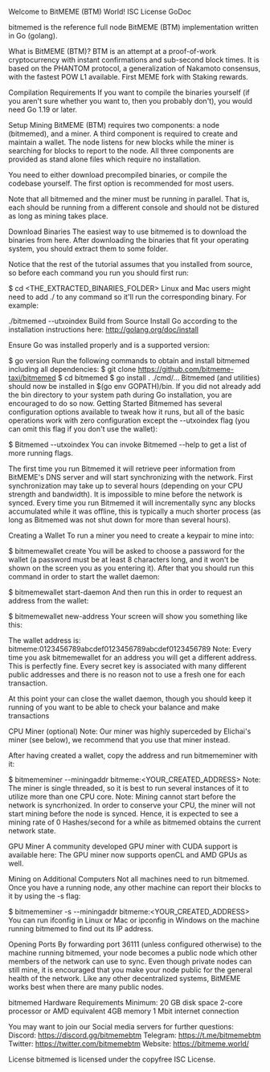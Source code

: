 Welcome to BitMEME (BTM) World!
ISC License GoDoc

bitmemed is the reference full node BitMEME (BTM) implementation written in Go (golang).

What is BitMEME (BTM)?
BTM is an attempt at a proof-of-work cryptocurrency with instant confirmations and sub-second block times. It is based on the PHANTOM protocol, a generalization of Nakamoto consensus, with the fastest POW L1 available. First MEME fork with Staking rewards.

Compilation Requirements
If you want to compile the binaries yourself (if you aren't sure whether you want to, then you probably don't), you would need Go 1.19 or later.

Setup
Mining BitMEME (BTM) requires two components: a node (bitmemed), and a miner. A third component is required to create and maintain a wallet. The node listens for new blocks while the miner is searching for blocks to report to the node. All three components are provided as stand alone files which require no installation.

You need to either download precompiled binaries, or compile the codebase yourself. The first option is recommended for most users.

Note that all bitmemed and the miner must be running in parallel. That is, each should be running from a different console and should not be distured as long as mining takes place.

Download Binaries
The easiest way to use bitmemed is to download the binaries from here. After downloading the binaries that fit your operating system, you should extract them to some folder.

Notice that the rest of the tutorial assumes that you installed from source, so before each command you run you should first run:

$ cd <THE_EXTRACTED_BINARIES_FOLDER>
Linux and Mac users might need to add ./ to any command so it'll run the corresponding binary. For example:

./bitmemed --utxoindex
Build from Source
Install Go according to the installation instructions here: http://golang.org/doc/install

Ensure Go was installed properly and is a supported version:

$ go version
Run the following commands to obtain and install bitmemed including all dependencies:
$ git clone https://github.com/bitmeme-taxi/bitmemed
$ cd bitmemed
$ go install . ./cmd/...
Bitmemed (and utilities) should now be installed in $(go env GOPATH)/bin. If you did not already add the bin directory to your system path during Go installation, you are encouraged to do so now.
Getting Started
Bitmemed has several configuration options available to tweak how it runs, but all of the basic operations work with zero configuration except the --utxoindex flag (you can omit this flag if you don't use the wallet):

$ Bitmemed --utxoindex
You can invoke Bitmemed --help to get a list of more running flags.

The first time you run Bitmemed it will retrieve peer information from BitMEME's DNS server and will start synchronizing with the network. First synchronization may take up to several hours (depending on your CPU strength and bandwidth). It is impossible to mine before the network is synced. Every time you run Bitmemed it will incrementally sync any blocks accumulated while it was offline, this is typically a much shorter process (as long as Bitmemed was not shut down for more than several hours).

Creating a Wallet
To run a miner you need to create a keypair to mine into:

$ bitmemewallet create
You will be asked to choose a password for the wallet (a password must be at least 8 characters long, and it won't be shown on the screen you as you entering it). After that you should run this command in order to start the wallet daemon:

$ bitmemewallet start-daemon
And then run this in order to request an address from the wallet:

$ bitmemewallet new-address
Your screen will show you something like this:

The wallet address is:
bitmeme:0123456789abcdef0123456789abcdef0123456789
Note: Every time you ask bitmemewallet for an address you will get a different address. This is perfectly fine. Every secret key is associated with many different public addresses and there is no reason not to use a fresh one for each transaction.

At this point your can close the wallet daemon, though you should keep it running of you want to be able to check your balance and make transactions

CPU Miner (optional)
Note: Our miner was highly superceded by Elichai's miner (see below), we recommend that you use that miner instead.

After having created a wallet, copy the address and run bitmememiner with it:

$ bitmememiner --miningaddr bitmeme:<YOUR_CREATED_ADDRESS>
Note: The miner is single threaded, so it is best to run several instances of it to utilize more than one CPU core. Note: Mining cannot start before the network is syncrhonized. In order to conserve your CPU, the miner will not start mining before the node is synced. Hence, it is expected to see a mining rate of 0 Hashes/second for a while as bitmemed obtains the current network state.

GPU Miner
A community developed GPU miner with CUDA support is available here: 
The GPU miner now supports openCL and AMD GPUs as well.

Mining on Additional Computers
Not all machines need to run bitmemed. Once you have a running node, any other machine can report their blocks to it by using the -s flag:

$ bitmememiner -s <node IP address> --miningaddr bitmeme:<YOUR_CREATED_ADDRESS>
You can run ifconfig in Linux or Mac or ipconfig in Windows on the machine running bitmemed to find out its IP address.

Opening Ports
By forwarding port 36111 (unless configured otherwise) to the machine running bitmemed, your node becomes a public node which other members of the network can use to sync. Even though private nodes can still mine, it is encouraged that you make your node public for the general health of the network. Like any other decentralized systems, BitMEME works best when there are many public nodes.

bitmemed Hardware Requirements
Minimum:
20 GB disk space
2-core processor or AMD equivalent
4GB memory
1 Mbit internet connection


You may want to join our Social media servers for further questions: 
Discord: https://discord.gg/bitmemebtm
Telegram: https://t.me/bitmemebtm
Twitter: https://twitter.com/bitmemebtm
Website: https://bitmeme.world/

License
bitmemed is licensed under the copyfree ISC License.